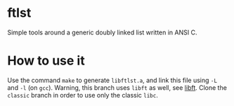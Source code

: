 # ftlst
Simple tools around a generic doubly linked list written in ANSI C.

# How to use it
Use the command `make` to generate `libftlst.a`, and link this file using `-L` and `-l` (on `gcc`).
Warning, this branch uses `libft` as well, see [libft](https://github.com/nsierra-/libft). Clone the `classic` branch in order to use only the classic `libc`.

